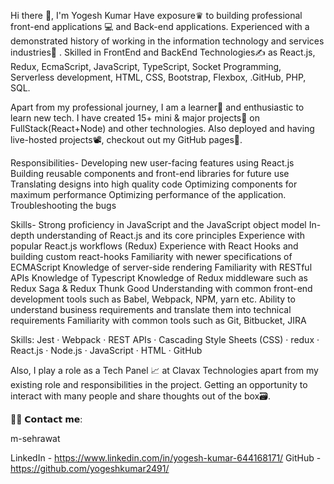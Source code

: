 Hi there 👋, I'm Yogesh Kumar
Have exposure♛ to building professional front-end applications 💻 and Back-end applications. Experienced with a demonstrated history of working in the information technology and services industries🏢 . Skilled in FrontEnd and BackEnd Technologies✍️ as React.js, Redux, EcmaScript, JavaScript, TypeScript, Socket Programming, Serverless development, HTML, CSS, Bootstrap, Flexbox, .GitHub, PHP, SQL.

Apart from my professional journey, I am a learner📝 and enthusiastic to learn new tech. I have created 15+ mini & major projects💼 on FullStack(React+Node) and other technologies. Also deployed and having live-hosted projects📽, checkout out my GitHub pages📒.

Responsibilities- Developing new user-facing features using React.js Building reusable components and front-end libraries for future use Translating designs into high quality code Optimizing components for maximum performance Optimizing performance of the application. Troubleshooting the bugs

Skills- Strong proficiency in JavaScript and the JavaScript object model In-depth understanding of React.js and its core principles Experience with popular React.js workflows (Redux) Experience with React Hooks and building custom react-hooks Familiarity with newer specifications of ECMAScript Knowledge of server-side rendering Familiarity with RESTful APIs Knowledge of Typescript Knowledge of Redux middleware such as Redux Saga & Redux Thunk Good Understanding with common front-end development tools such as Babel, Webpack, NPM, yarn etc. Ability to understand business requirements and translate them into technical requirements Familiarity with common tools such as Git, Bitbucket, JIRA

Skills: Jest · Webpack · REST APIs · Cascading Style Sheets (CSS) · redux · React.js · Node.js · JavaScript · HTML · GitHub

Also, I play a role as a Tech Panel 📈 at Clavax Technologies apart from my existing role and responsibilities in the project. Getting an opportunity to interact with many people and share thoughts out of the box🗃.

🙋‍♂️ 𝗖𝗼𝗻𝘁𝗮𝗰𝘁 𝗺𝗲:

m-sehrawat

LinkedIn - https://www.linkedin.com/in/yogesh-kumar-644168171/
GitHub - https://github.com/yogeshkumar2491/
